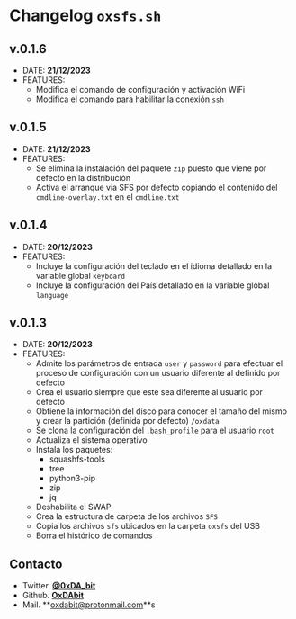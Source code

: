 # Changelog `oxsfs.sh`

## v.0.1.6

- DATE: **21/12/2023**
- FEATURES:
  - Modifica el comando de configuración y activación WiFi
  - Modifica el comando para habilitar la conexión `ssh`

## v.0.1.5

- DATE: **21/12/2023**
- FEATURES:
  - Se elimina la instalación del paquete `zip` puesto que viene por defecto en la distribución
  - Activa el arranque vía SFS por defecto copiando el contenido del `cmdline-overlay.txt` en el `cmdline.txt`

## v.0.1.4

- DATE: **20/12/2023**
- FEATURES:
  - Incluye la configuración del teclado en el idioma detallado en la variable global `keyboard`
  - Incluye la configuración del País detallado en la variable global `language`

## v.0.1.3

- DATE: **20/12/2023**
- FEATURES:
  - Admite los parámetros de entrada `user` y `password` para efectuar el proceso de configuración con un usuario diferente al definido por defecto
  - Crea el usuario siempre que este sea diferente al usuario por defecto
  - Obtiene la información del disco para conocer el tamaño del mismo y crear la partición (definida por defecto) `/oxdata`
  - Se clona la configuración del `.bash_profile` para el usuario `root`
  - Actualiza el sistema operativo
  - Instala los paquetes:
    - squashfs-tools
    - tree
    - python3-pip
    - zip
    - jq
  - Deshabilita el SWAP
  - Crea la estructura de carpeta de los archivos `SFS`
  - Copia los archivos `sfs` ubicados en la carpeta `oxsfs` del USB
  - Borra el histórico de comandos

## Contacto

- Twitter. [**@0xDA_bit**](https://twitter.com/0xDA_bit)
- Github. [**OxDAbit**](https://github.com/OxDAbit)
- Mail. **<oxdabit@protonmail.com>**s
